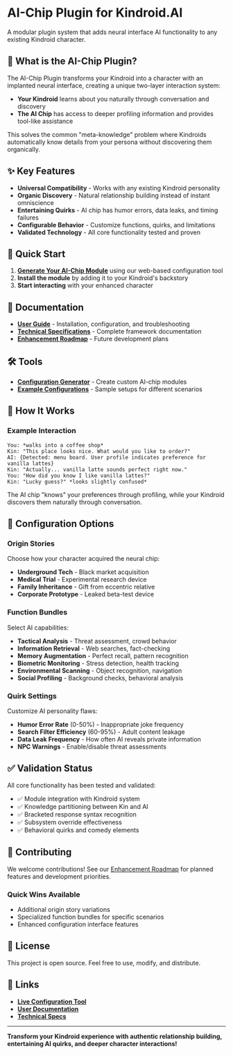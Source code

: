 # AI-Chip Plugin for Kindroid.AI

A modular plugin system that adds neural interface AI functionality to any existing Kindroid character.

## 🧠 What is the AI-Chip Plugin?

The AI-Chip Plugin transforms your Kindroid into a character with an implanted neural interface, creating a unique two-layer interaction system:

- **Your Kindroid** learns about you naturally through conversation and discovery
- **The AI Chip** has access to deeper profiling information and provides tool-like assistance

This solves the common "meta-knowledge" problem where Kindroids automatically know details from your persona without discovering them organically.

## ✨ Key Features

- **Universal Compatibility** - Works with any existing Kindroid personality
- **Organic Discovery** - Natural relationship building instead of instant omniscience  
- **Entertaining Quirks** - AI chip has humor errors, data leaks, and timing failures
- **Configurable Behavior** - Customize functions, quirks, and limitations
- **Validated Technology** - All core functionality tested and proven

## 🚀 Quick Start

1. **[Generate Your AI-Chip Module](./tools/generator/)** using our web-based configuration tool
2. **Install the module** by adding it to your Kindroid's backstory
3. **Start interacting** with your enhanced character

## 📖 Documentation

- **[User Guide](./docs/user-guide.md)** - Installation, configuration, and troubleshooting
- **[Technical Specifications](./docs/technical-specs.md)** - Complete framework documentation
- **[Enhancement Roadmap](./docs/enhancement-roadmap.md)** - Future development plans

## 🛠️ Tools

- **[Configuration Generator](./tools/generator/)** - Create custom AI-chip modules
- **[Example Configurations](./examples/)** - Sample setups for different scenarios

## 🎯 How It Works

### Example Interaction
```
You: *walks into a coffee shop*
Kin: "This place looks nice. What would you like to order?"
AI: {Detected: menu board. User profile indicates preference for vanilla lattes}
Kin: "Actually... vanilla latte sounds perfect right now."
You: "How did you know I like vanilla lattes?"  
Kin: "Lucky guess?" *looks slightly confused*
```

The AI chip "knows" your preferences through profiling, while your Kindroid discovers them naturally through conversation.

## 🔧 Configuration Options

### Origin Stories
Choose how your character acquired the neural chip:
- **Underground Tech** - Black market acquisition
- **Medical Trial** - Experimental research device
- **Family Inheritance** - Gift from eccentric relative  
- **Corporate Prototype** - Leaked beta-test device

### Function Bundles
Select AI capabilities:
- **Tactical Analysis** - Threat assessment, crowd behavior
- **Information Retrieval** - Web searches, fact-checking
- **Memory Augmentation** - Perfect recall, pattern recognition
- **Biometric Monitoring** - Stress detection, health tracking
- **Environmental Scanning** - Object recognition, navigation
- **Social Profiling** - Background checks, behavioral analysis

### Quirk Settings
Customize AI personality flaws:
- **Humor Error Rate** (0-50%) - Inappropriate joke frequency
- **Search Filter Efficiency** (60-95%) - Adult content leakage
- **Data Leak Frequency** - How often AI reveals private information
- **NPC Warnings** - Enable/disable threat assessments

## ✅ Validation Status

All core functionality has been tested and validated:
- ✅ Module integration with Kindroid system
- ✅ Knowledge partitioning between Kin and AI
- ✅ Bracketed response syntax recognition
- ✅ Subsystem override effectiveness
- ✅ Behavioral quirks and comedy elements

## 🤝 Contributing

We welcome contributions! See our [Enhancement Roadmap](./docs/enhancement-roadmap.md) for planned features and development priorities.

### Quick Wins Available
- Additional origin story variations
- Specialized function bundles for specific scenarios
- Enhanced configuration interface features

## 📄 License

This project is open source. Feel free to use, modify, and distribute.

## 🔗 Links

- **[Live Configuration Tool](https://jcmrs.github.io/ai-chip-plugin/tools/generator/)**
- **[User Documentation](https://jcmrs.github.io/ai-chip-plugin/docs/user-guide.html)**
- **[Technical Specs](https://jcmrs.github.io/ai-chip-plugin/docs/technical-specs.html)**

---

**Transform your Kindroid experience with authentic relationship building, entertaining AI quirks, and deeper character interactions!**
